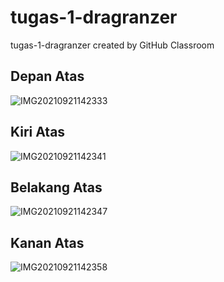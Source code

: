 # tugas-1-dragranzer
tugas-1-dragranzer created by GitHub Classroom
## Depan Atas
![IMG20210921142333](https://user-images.githubusercontent.com/71221969/134236552-0e5b2a53-462c-4345-a1df-1de87dd9325c.jpg)

## Kiri Atas
![IMG20210921142341](https://user-images.githubusercontent.com/71221969/134236568-19f01fbe-9ae5-46c1-b815-21e1a175e398.jpg)

## Belakang Atas
![IMG20210921142347](https://user-images.githubusercontent.com/71221969/134236581-121a4ee7-24df-4d1c-aac2-a15f7f0e8b30.jpg)

## Kanan Atas
![IMG20210921142358](https://user-images.githubusercontent.com/71221969/134236595-127919bf-8dad-42f4-9671-a8a069d489d6.jpg)
